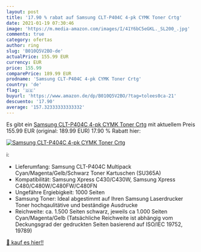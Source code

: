 ```yaml
---
layout: post
title: '17.90 % rabat auf Samsung CLT-P404C 4-pk CYMK Toner Crtg'
date: 2021-01-19 07:30:46
image: 'https://m.media-amazon.com/images/I/41Y6bC5eGKL._SL200_.jpg'
comments: true
category: ofertas
author: ring
slug: 'B010Q5V2BO-de'
actualPrice: 155.99 EUR
currency: EUR
price: 155.99
comparePrice: 189.99 EUR
prodname: 'Samsung CLT-P404C 4-pk CYMK Toner Crtg'
country: 'de'
flag: '🇩🇪'
buyurl: 'https://www.amazon.de/dp/B010Q5V2BO/?tag=tolees0ca-21'
descuento: '17.90'
average: '157.32333333333332'
---
```


Es gibt ein [Samsung CLT-P404C 4-pk CYMK Toner Crtg](https://www.amazon.de/dp/B010Q5V2BO/?tag=tolees0ca-21) mit aktuellem Preis 155.99 EUR (original: 189.99 EUR) 17.90 % Rabatt hier:

[![Samsung CLT-P404C 4-pk CYMK Toner Crtg](https://m.media-amazon.com/images/I/41Y6bC5eGKL._SL200_.jpg)](https://www.amazon.de/dp/B010Q5V2BO/?tag=tolees0ca-21)

ℹ️:

- Lieferumfang: Samsung CLT-P404C Multipack Cyan/Magenta/Gelb/Schwarz Toner Kartuschen (SU365A)
- Kompatibilität: Samsung Xpress C430/C430W, Samsung Xpress C480/C480W/C480FW/C480FN
- Ungefähre Ergiebigkeit: 1000 Seiten
- Samsung Toner: Ideal abgestimmt auf Ihren Samsung Laserdrucker Toner hochqaulitätive und beständige Ausdrucke
- Reichweite: ca. 1.500 Seiten schwarz, jeweils ca 1.000 Seiten Cyan/Magenta/Gelb (Tatsächliche Reichweite ist abhängig vom Deckungsgrad der gedruckten Seiten basierend auf ISO/IEC 19752, 19789)

[🛒 kauf es hier!!](https://www.amazon.de/dp/B010Q5V2BO/?tag=tolees0ca-21)
